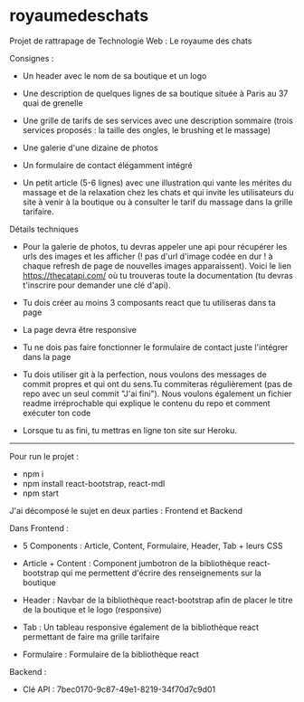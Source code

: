 # royaumedeschats

Projet de rattrapage de Technologie Web : Le royaume des chats 

Consignes : 

- Un header avec le nom de sa boutique et un logo

- Une description de quelques lignes de sa boutique située à Paris au 37 quai de grenelle

- Une grille de tarifs de ses services avec une description sommaire (trois services proposés : la taille des ongles, le brushing et le massage)

- Une galerie d'une dizaine de photos

- Un formulaire de contact élégamment intégré 

- Un petit article (5-6 lignes) avec une illustration qui vante les mérites du massage et de la relaxation chez les chats et qui invite les utilisateurs du site à venir à la boutique ou à consulter le tarif du massage dans la grille tarifaire.

Détails techniques

- Pour la galerie de photos, tu devras appeler une api pour récupérer les urls des images et les afficher (! pas d'url d'image codée en dur ! à chaque refresh de page de nouvelles images apparaissent). Voici le lien https://thecatapi.com/ où tu trouveras toute la documentation (tu devras t'inscrire pour demander une clé d'api).

- Tu dois créer au moins 3 composants react que tu utiliseras dans ta page

- La page devra être responsive

- Tu ne dois pas faire fonctionner le formulaire de contact juste l'intégrer dans la page

- Tu dois utiliser git à la perfection, nous voulons des messages de commit propres et qui ont du sens.Tu commiteras régulièrement (pas de repo avec un seul commit "J'ai fini"). Nous voulons également un fichier readme irréprochable qui explique le contenu du repo et comment exécuter ton code

- Lorsque tu as fini, tu mettras en ligne ton site sur Heroku.



________


Pour run le projet : 
- npm i
- npm install react-bootstrap, react-mdl
- npm start


J'ai décomposé le sujet en deux parties : Frontend et Backend 

Dans Frontend : 
- 5 Components : Article, Content, Formulaire, Header, Tab + leurs CSS

- Article + Content : Component jumbotron de la bibliothèque react-bootstrap qui me permettent d'écrire des renseignements sur la boutique
- Header : Navbar de la bibliothèque react-bootstrap afin de placer le titre de la boutique et le logo (responsive)
- Tab : Un tableau responsive également de la bibliothèque react permettant de faire ma grille tarifaire 
- Formulaire : Formulaire de la bibliothèque react 



Backend : 
- Clé API : 7bec0170-9c87-49e1-8219-34f70d7c9d01

